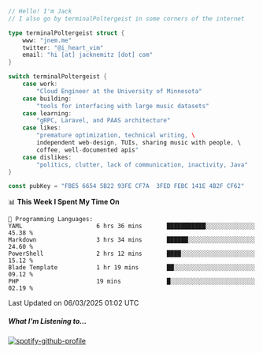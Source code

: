```go
// Hello! I'm Jack
// I also go by terminalPoltergeist in some corners of the internet

type terminalPoltergeist struct {
    www: "jnem.me"
    twitter: "@i_heart_vim"
    email: "hi [at] jacknemitz [dot] com"
}

switch terminalPoltergeist {
    case work:
        "Cloud Engineer at the University of Minnesota"
    case building:
        "tools for interfacing with large music datasets"
    case learning:
        "gRPC, Laravel, and PAAS architecture"
    case likes:
        "premature optimization, technical writing, \
        independent web-design, TUIs, sharing music with people, \
        coffee, well-documented apis"
    case dislikes:
        "politics, clutter, lack of communication, inactivity, Java"
}

const pubKey = "FBE5 6654 5B22 93FE CF7A  3FED FEBC 141E 4B2F CF62"
```

<!--START_SECTION:waka-->
📊 **This Week I Spent My Time On** 

```text
💬 Programming Languages: 
YAML                     6 hrs 36 mins       ███████████░░░░░░░░░░░░░░   45.38 % 
Markdown                 3 hrs 34 mins       ██████░░░░░░░░░░░░░░░░░░░   24.60 % 
PowerShell               2 hrs 12 mins       ████░░░░░░░░░░░░░░░░░░░░░   15.12 % 
Blade Template           1 hr 19 mins        ██░░░░░░░░░░░░░░░░░░░░░░░   09.12 % 
PHP                      19 mins             █░░░░░░░░░░░░░░░░░░░░░░░░   02.19 % 
```


 Last Updated on 06/03/2025 01:02 UTC
<!--END_SECTION:waka-->

##### What I'm Listening to...

[![spotify-github-profile](https://jnem.me/listening-item?maxAge=2592000)](https://jnem.me/listening)
